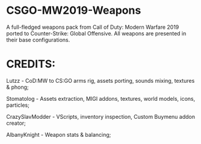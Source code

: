 # CSGO-MW2019-Weapons
A full-fledged weapons pack from Call of Duty: Modern Warfare 2019 ported to Counter-Strike: Global Offensive. All weapons are presented in their base configurations.

# CREDITS:

Lutzz - CoD:MW to CS:GO arms rig, assets porting, sounds mixing, textures & phong;

Stomatolog - Assets extraction, MIGI addons, textures, world models, icons, particles;

CrazySlavModder - VScripts, inventory inspection, Custom Buymenu addon creator;

AlbanyKnight - Weapon stats & balancing;
